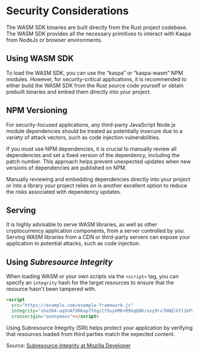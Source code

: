 # Security Considerations

The WASM SDK binaries are built directly from the Rust project codebase. The WASM SDK provides all the necessary primitives to interact with Kaspa from NodeJs or browser environments.

## Using WASM SDK

To load the WASM SDK, you can use the “kaspa” or “kaspa-wasm” NPM modules. However, for security-critical applications, it is recommended to either build the WASM SDK from the Rust source code yourself or obtain prebuilt binaries and embed them directly into your project.

## NPM Versioning

For security-focused applications, any third-party JavaScript Node.js module dependencies should be treated as potentially insecure due to a variety of attack vectors, such as code injection vulnerabilities.

If you must use NPM dependencies, it is crucial to manually review all dependencies and set a fixed version of the dependency, including the patch number. This approach helps prevent unexpected updates when new versions of dependencies are published on NPM.

Manually reviewing and embedding dependencies directly into your project or into a library your project relies on is another excellent option to reduce the risks associated with dependency updates.

## Serving

It is highly advisable to serve WASM libraries, as well as other cryptocurrency application components, from a server controlled by you. Serving WASM libraries from a CDN or third-party servers can expose your application to potential attacks, such as code injection.

## Using *Subresource Integrity*

When loading WASM or your own scripts via the `<script>` tag, you can specify an `integrity` hash for the target resources to ensure that the resource hasn't been tampered with.

```html
<script
  src="https://example.com/example-framework.js"
  integrity="sha384-oqVuAfXRKap7fdgcCY5uykM6+R9GqQ8K/uxy9rx7HNQlGYl1kPzQho1wx4JwY8wC"
  crossorigin="anonymous"></script>
```
Using Subresource Integrity (SRI) helps protect your application by verifying that resources loaded from third parties match the expected content.

Source: [Subresource integrity at Mozilla Developer](https://developer.mozilla.org/en-US/docs/Web/Security/Subresource_Integrity#subresource_integrity_with_the_script_element)


